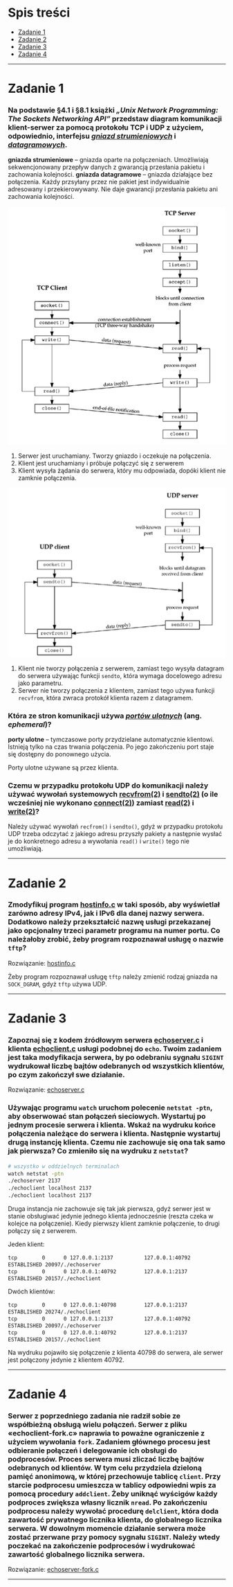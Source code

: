 # Spis treści

- [Zadanie 1](#zadanie-1)
- [Zadanie 2](#zadanie-2)
- [Zadanie 3](#zadanie-3)
- [Zadanie 4](#zadanie-4)

***

# Zadanie 1

### Na podstawie §4.1 i §8.1 książki *„Unix Network Programming: The Sockets Networking API”* przedstaw diagram komunikacji klient-serwer za pomocą protokołu TCP i UDP z użyciem, odpowiednio, interfejsu <u>*gniazd strumieniowych*</u> i <u>*datagramowych*</u>.

**gniazda strumieniowe** – gniazda oparte na połączeniach. Umożliwiają sekwencjonowany przepływ danych z gwarancją przesłania pakietu i zachowania kolejności.
**gniazda datagramowe** – gniazda działające bez połączenia. Każdy przsyłany przez nie pakiet jest indywidualnie adresowany i przekierowywany. Nie daje gwarancji przesłania pakietu ani zachowania kolejności.

![zad1_tcp](./zad1_tcp.png)

1) Serwer jest uruchamiany. Tworzy gniazdo i oczekuje na połączenia.
2) Klient jest uruchamiany i próbuje połączyć się z serwerem
3) Klient wysyła żądania do serwera, który mu odpowiada, dopóki klient nie zamknie połączenia.

![zad1_udp](./zad1_udp.png)

1) Klient nie tworzy połączenia z serwerem, zamiast tego wysyła datagram do serwera używając funkcji `sendto`, która wymaga docelowego adresu jako parametru.
2) Serwer nie tworzy połączenia z klientem, zamiast tego używa funkcji `recvfrom`, która zwraca protokół klienta razem z datagramem.


###  Która ze stron komunikacji używa <u>*portów ulotnych*</u> (ang. *ephemeral*)?

**porty ulotne** – tymczasowe porty przydzielane automatycznie klientowi. Istnieją tylko na czas trwania połączenia. Po jego zakończeniu port staje się dostępny do ponownego użycia.

Porty ulotne używane są przez klienta.


### Czemu w przypadku protokołu UDP do komunikacji należy używać wywołań systemowych [recvfrom(2)](http://man7.org/linux/man-pages/man2/recvfrom.2.html) i [sendto(2)](http://man7.org/linux/man-pages/man2/sendto.2.html) (o ile wcześniej nie wykonano [connect(2)](http://man7.org/linux/man-pages/man2/connect.2.html)) zamiast [read(2)](http://man7.org/linux/man-pages/man2/read.2.html) i [write(2)](http://man7.org/linux/man-pages/man2/write.2.html)?

Należy używać wywołań `recfrom()` i `sendto()`, gdyż w przypadku protokołu UDP trzeba odczytać z jakiego adresu przyszły pakiety a następnie wysłać je do konkretnego adresu a wywołania `read()` i `write()` tego nie umożliwiają.

***

# Zadanie 2

### Zmodyfikuj program [hostinfo.c](./programy/hostinfo.c) w taki sposób, aby wyświetlał zarówno adresy IPv4, jak i IPv6 dla danej nazwy serwera. Dodatkowo należy przekształcić nazwę usługi przekazanej jako opcjonalny trzeci parametr programu na numer portu. Co należałoby zrobić, żeby program rozpoznawał usługę o nazwie `tftp`?

Rozwiązanie: [hostinfo.c](./programy/hostinfo.c)

Żeby program rozpoznawał usługę `tftp` należy zmienić rodzaj gniazda na `SOCK_DGRAM`, gdyż `tftp` używa UDP.

***

# Zadanie 3

### Zapoznaj się z kodem źródłowym serwera [echoserver.c](./programy/echoserver.c) i klienta [echoclient.c](./programy/echoclient.c) usługi podobnej do `echo`. Twoim zadaniem jest taka modyfikacja serwera, by po odebraniu sygnału `SIGINT` wydrukował liczbę bajtów odebranych od wszystkich klientów, po czym zakończył swe działanie.

Rozwiązanie: [echoserver.c](./programy/echoserver.c)



### Używając programu `watch` uruchom polecenie `netstat -ptn`, aby obserwować stan połączeń sieciowych. Wystartuj po jednym procesie serwera i klienta. Wskaż na wydruku końce połączenia należące do serwera i klienta. Następnie wystartuj drugą instancję klienta. Czemu nie zachowuje się ona tak samo jak pierwsza? Co zmieniło się na wydruku z `netstat`?

```bash
# wszystko w oddzielnych terminalach
watch netstat -ptn
./echoserver 2137 
./echoclient localhost 2137
./echoclient localhost 2137
```

Druga instancja nie zachowuje się tak jak pierwsza, gdyż serwer jest w stanie obsługiwać jedynie jednego klienta jednocześnie (reszta czeka w kolejce na połączenie). Kiedy pierwszy klient zamknie połączenie, to drugi połączy się z serwerem.

Jeden klient:
```
tcp        0      0 127.0.0.1:2137          127.0.0.1:40792         ESTABLISHED 20097/./echoserver
tcp        0      0 127.0.0.1:40792         127.0.0.1:2137          ESTABLISHED 20157/./echoclient
```
Dwóch klientów:
```
tcp        0      0 127.0.0.1:40798         127.0.0.1:2137          ESTABLISHED 20274/./echoclient
tcp        0      0 127.0.0.1:2137          127.0.0.1:40792         ESTABLISHED 20097/./echoserver
tcp        0      0 127.0.0.1:40792         127.0.0.1:2137          ESTABLISHED 20157/./echoclient
```

Na wydruku pojawiło się połączenie z klienta 40798 do serwera, ale serwer jest połączony jedynie z klientem 40792.

***

# Zadanie 4

### Serwer z poprzedniego zadania nie radził sobie ze współbieżną obsługą wielu połączeń. Serwer z pliku «echoclient-fork.c» naprawia to poważne ograniczenie z użyciem wywołania `fork`. Zadaniem głównego procesu jest odbieranie połączeń i delegowanie ich obsługi do podprocesów. Proces serwera musi zliczać liczbę bajtów odebranych od klientów. W tym celu przydziela dzieloną pamięć anonimową, w której przechowuje tablicę `client`. Przy starcie podprocesu umieszcza w tablicy odpowiedni wpis za pomocą procedury `addclient`. Żeby uniknąć wyścigów każdy podproces zwiększa własny licznik `nread`. Po zakończeniu podprocesu należy wywołać procedurę `delclient`, która doda zawartość prywatnego licznika klienta, do globalnego licznika serwera. W dowolnym momencie działanie serwera może zostać przerwane przy pomocy sygnału `SIGINT`. Należy wtedy poczekać na zakończenie podprocesów i wydrukować zawartość globalnego licznika serwera.

Rozwiązanie: [echoserver-fork.c](./programy/echoserver-fork.c)
***
